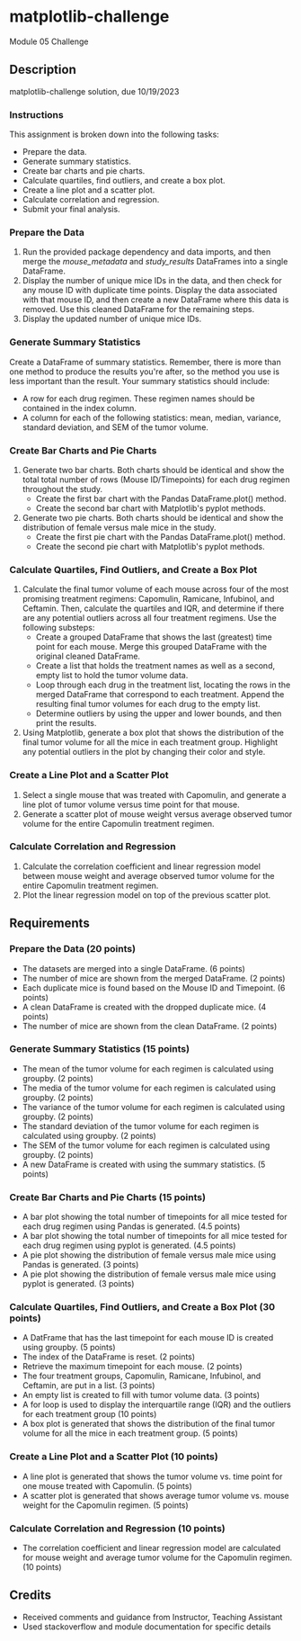 # matplotlib-challenge
 Module 05 Challenge

## Description 
matplotlib-challenge solution, due 10/19/2023

### Instructions 
This assignment is broken down into the following tasks:
* Prepare the data.
* Generate summary statistics.
* Create bar charts and pie charts.
* Calculate quartiles, find outliers, and create a box plot.
* Create a line plot and a scatter plot.
* Calculate correlation and regression.
* Submit your final analysis.

### Prepare the Data
1. Run the provided package dependency and data imports, and then merge the _mouse_metadata_ and _study_results_ DataFrames into a single DataFrame.
2. Display the number of unique mice IDs in the data, and then check for any mouse ID with duplicate time points. Display the data associated with that mouse ID, and then create a new DataFrame where this data is removed. Use this cleaned DataFrame for the remaining steps.
3. Display the updated number of unique mice IDs.

### Generate Summary Statistics
Create a DataFrame of summary statistics. Remember, there is more than one method to produce the results you're after, so the method you use is less important than the result.
Your summary statistics should include:
* A row for each drug regimen. These regimen names should be contained in the index column.
* A column for each of the following statistics: mean, median, variance, standard deviation, and SEM of the tumor volume.

### Create Bar Charts and Pie Charts
1. Generate two bar charts. Both charts should be identical and show the total total number of rows (Mouse ID/Timepoints) for each drug regimen throughout the study.
    * Create the first bar chart with the Pandas DataFrame.plot() method.
    * Create the second bar chart with Matplotlib's pyplot methods.
2. Generate two pie charts. Both charts should be identical and show the distribution of female versus male mice in the study.
    * Create the first pie chart with the Pandas DataFrame.plot() method.
	* Create the second pie chart with Matplotlib's pyplot methods.

### Calculate Quartiles, Find Outliers, and Create a Box Plot
1. Calculate the final tumor volume of each mouse across four of the most promising treatment regimens: Capomulin, Ramicane, Infubinol, and Ceftamin. Then, calculate the quartiles and IQR, and determine if there are any potential outliers across all four treatment regimens. Use the following substeps:
    * Create a grouped DataFrame that shows the last (greatest) time point for each mouse. Merge this grouped DataFrame with the original cleaned DataFrame.
	* Create a list that holds the treatment names as well as a second, empty list to hold the tumor volume data.
	* Loop through each drug in the treatment list, locating the rows in the merged DataFrame that correspond to each treatment. Append the resulting final tumor volumes for each drug to the empty list.
	* Determine outliers by using the upper and lower bounds, and then print the results.
2. Using Matplotlib, generate a box plot that shows the distribution of the final tumor volume for all the mice in each treatment group. Highlight any potential outliers in the plot by changing their color and style.

### Create a Line Plot and a Scatter Plot
1. Select a single mouse that was treated with Capomulin, and generate a line plot of tumor volume versus time point for that mouse.
2. Generate a scatter plot of mouse weight versus average observed tumor volume for the entire Capomulin treatment regimen.

### Calculate Correlation and Regression
1. Calculate the correlation coefficient and linear regression model between mouse weight and average observed tumor volume for the entire Capomulin treatment regimen.
2. Plot the linear regression model on top of the previous scatter plot.

## Requirements 
### Prepare the Data (20 points)
* The datasets are merged into a single DataFrame. (6 points)
* The number of mice are shown from the merged DataFrame. (2 points)
* Each duplicate mice is found based on the Mouse ID and Timepoint. (6 points)
* A clean DataFrame is created with the dropped duplicate mice. (4 points)
* The number of mice are shown from the clean DataFrame. (2 points)

### Generate Summary Statistics (15 points)
* The mean of the tumor volume for each regimen is calculated using groupby. (2 points)
* The media of the tumor volume for each regimen is calculated using groupby. (2 points)
* The variance of the tumor volume for each regimen is calculated using groupby. (2 points)
* The standard deviation of the tumor volume for each regimen is calculated using groupby. (2 points)
* The SEM of the tumor volume for each regimen is calculated using groupby. (2 points)
* A new DataFrame is created with using the summary statistics. (5 points)

### Create Bar Charts and Pie Charts (15 points)
* A bar plot showing the total number of timepoints for all mice tested for each drug regimen using Pandas is generated. (4.5 points)
* A bar plot showing the total number of timepoints for all mice tested for each drug regimen using pyplot is generated. (4.5 points)
* A pie plot showing the distribution of female versus male mice using Pandas is generated. (3 points)
* A pie plot showing the distribution of female versus male mice using pyplot is generated. (3 points)

### Calculate Quartiles, Find Outliers, and Create a Box Plot (30 points)
* A DatFrame that has the last timepoint for each mouse ID is created using groupby. (5 points)
* The index of the DataFrame is reset. (2 points)
* Retrieve the maximum timepoint for each mouse. (2 points)
* The four treatment groups, Capomulin, Ramicane, Infubinol, and Ceftamin, are put in a list. (3 points)
* An empty list is created to fill with tumor volume data. (3 points)
* A for loop is used to display the interquartile range (IQR) and the outliers for each treatment group (10 points)
* A box plot is generated that shows the distribution of the final tumor volume for all the mice in each treatment group. (5 points)

### Create a Line Plot and a Scatter Plot (10 points)
* A line plot is generated that shows the tumor volume vs. time point for one mouse treated with Capomulin. (5 points)
* A scatter plot is generated that shows average tumor volume vs. mouse weight for the Capomulin regimen. (5 points)

### Calculate Correlation and Regression (10 points)
* The correlation coefficient and linear regression model are calculated for mouse weight and average tumor volume for the Capomulin regimen. (10 points)

## Credits 
* Received comments and guidance from Instructor, Teaching Assistant 
* Used stackoverflow and module documentation for specific details
